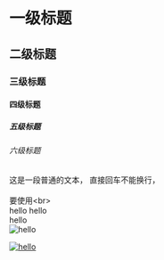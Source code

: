 # 一级标题  
## 二级标题  
### 三级标题  
#### 四级标题  
##### 五级标题  
###### 六级标题<br>
这是一段普通的文本，
直接回车不能换行，<br>  
要使用\<br>  
hello hello  
hello<br>
![hello](https://github.com/Gosummerlong/hello-world/blob/master/Pic/2.jpg "test")<br>

[![hello](https://github.com/Gosummerlong/hello-world/blob/master/Pic/1.JPG "test")](https://www.nikkei.com)
